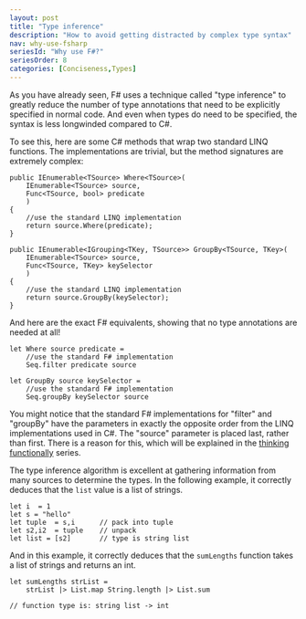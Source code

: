 ```yaml
---
layout: post
title: "Type inference"
description: "How to avoid getting distracted by complex type syntax"
nav: why-use-fsharp
seriesId: "Why use F#?"
seriesOrder: 8
categories: [Conciseness,Types]
---
```



As you have already seen, F# uses a technique called "type inference" to greatly reduce the number of type annotations that need to be explicitly specified in normal code. And even when types do need to be specified, the syntax is less longwinded compared to C#.

To see this, here are some C# methods that wrap two standard LINQ functions. The implementations are trivial, but the method signatures are extremely complex:

```
public IEnumerable<TSource> Where<TSource>(
    IEnumerable<TSource> source,
    Func<TSource, bool> predicate
    )
{
    //use the standard LINQ implementation
    return source.Where(predicate);
}

public IEnumerable<IGrouping<TKey, TSource>> GroupBy<TSource, TKey>(
    IEnumerable<TSource> source,
    Func<TSource, TKey> keySelector
    )
{
    //use the standard LINQ implementation
    return source.GroupBy(keySelector);
}
```

And here are the exact F# equivalents, showing that no type annotations are needed at all!

```
let Where source predicate = 
    //use the standard F# implementation
    Seq.filter predicate source

let GroupBy source keySelector = 
    //use the standard F# implementation
    Seq.groupBy keySelector source
```
	
<div class="alert alert-info">	
You might notice that the standard F# implementations for "filter" and "groupBy" have the parameters in exactly the opposite order from the LINQ implementations used in C#. The "source" parameter is placed last, rather than first. There is a reason for this, which will be explained in the <a href="/series/thinking-functionally.html">thinking functionally</a> series.
</div>

The type inference algorithm is excellent at gathering information from many sources to determine the types. In the following example, it correctly deduces that the `list` value is a list of strings.

```
let i  = 1
let s = "hello"
let tuple  = s,i      // pack into tuple   
let s2,i2  = tuple    // unpack
let list = [s2]       // type is string list
```

And in this example, it correctly deduces that the `sumLengths` function takes a list of strings and returns an int.

```
let sumLengths strList = 
    strList |> List.map String.length |> List.sum

// function type is: string list -> int
```



